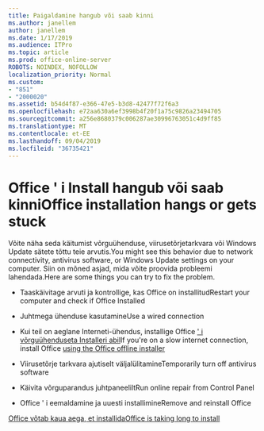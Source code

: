 ```yaml
---
title: Paigaldamine hangub või saab kinni
ms.author: janellem
author: janellem
ms.date: 1/17/2019
ms.audience: ITPro
ms.topic: article
ms.prod: office-online-server
ROBOTS: NOINDEX, NOFOLLOW
localization_priority: Normal
ms.custom:
- "851"
- "2000020"
ms.assetid: b54d4f87-e366-47e5-b3d8-42477f72f6a3
ms.openlocfilehash: e72aa630a6ef3998b4f20f1a75c9826a23494705
ms.sourcegitcommit: a256e8680379c006287ae30996763051c4d9ff85
ms.translationtype: MT
ms.contentlocale: et-EE
ms.lasthandoff: 09/04/2019
ms.locfileid: "36735421"
---
```

# <a name="office-installation-hangs-or-gets-stuck"></a><span data-ttu-id="aa231-102">Office ' i Install hangub või saab kinni</span><span class="sxs-lookup"><span data-stu-id="aa231-102">Office installation hangs or gets stuck</span></span>

<span data-ttu-id="aa231-103">Võite näha seda käitumist võrguühenduse, viirusetõrjetarkvara või Windows Update sätete tõttu teie arvutis.</span><span class="sxs-lookup"><span data-stu-id="aa231-103">You might see this behavior due to network connectivity, antivirus software, or Windows Update settings on your computer.</span></span> <span data-ttu-id="aa231-104">Siin on mõned asjad, mida võite proovida probleemi lahendada.</span><span class="sxs-lookup"><span data-stu-id="aa231-104">Here are some things you can try to fix the problem.</span></span>
  
- <span data-ttu-id="aa231-105">Taaskäivitage arvuti ja kontrollige, kas Office on installitud</span><span class="sxs-lookup"><span data-stu-id="aa231-105">Restart your computer and check if Office Installed</span></span>

- <span data-ttu-id="aa231-106">Juhtmega ühenduse kasutamine</span><span class="sxs-lookup"><span data-stu-id="aa231-106">Use a wired connection</span></span>

- <span data-ttu-id="aa231-107">Kui teil on aeglane Interneti-ühendus, installige Office [' i võrguühenduseta Installeri abil](https://support.office.com/article/f0a85fe7-118f-41cb-a791-d59cef96ad1c?wt.mc_id=Alchemy_ClientDIA)</span><span class="sxs-lookup"><span data-stu-id="aa231-107">If you're on a slow internet connection, install Office [using the Office offline installer](https://support.office.com/article/f0a85fe7-118f-41cb-a791-d59cef96ad1c?wt.mc_id=Alchemy_ClientDIA)</span></span>

- <span data-ttu-id="aa231-108">Viirusetõrje tarkvara ajutiselt väljalülitamine</span><span class="sxs-lookup"><span data-stu-id="aa231-108">Temporarily turn off antivirus software</span></span>

- <span data-ttu-id="aa231-109">Käivita võrguparandus juhtpaneelilt</span><span class="sxs-lookup"><span data-stu-id="aa231-109">Run online repair from Control Panel</span></span>

- <span data-ttu-id="aa231-110">Office ' i eemaldamine ja uuesti installimine</span><span class="sxs-lookup"><span data-stu-id="aa231-110">Remove and reinstall Office</span></span>

[<span data-ttu-id="aa231-111">Office võtab kaua aega, et installida</span><span class="sxs-lookup"><span data-stu-id="aa231-111">Office is taking long to install</span></span>](https://support.office.com/article/0f09f357-3fef-42a6-b8aa-cef4c6c44bdf?wt.mc_id=Alchemy_ClientDIA)
  